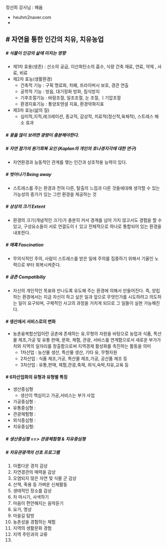정선희 강사님 : 혜윰
 - heuhm2naver.com
 - 

## # 자연을 통한 인간의 치유, 치유농업

##### # 식물이 인강의 삶에 미치는 영향
  - 제1차 효용(생존) : 산소의 공급, 이산화탄소의 흡수, 식량 건축 재료, 연료, 약제 , 사료, 비료
  - 제2차 효능(생활환경)
    - 건축적 기능 : 구획 명료화, 차폐, 프라이버시 보호, 경관 연출
    - 공학적 기능 : 방음, 대기정화 방화, 침식방지
    - 기후조절기능 : 바람조절, 일조조절, 눈 조절, ㅣ기압조절
    - 환경지표기능 : 통양포텐셜 지표, 환경악화지표
  - 제3차 효능(삶의 질)
    - 심미적,지적,레크레이션, 종교적, 감상적, 치료적(정신적,육체적), 스트레스 해소 효과
  

##### # 꽃을 많이 보려면 광량이 충분해야한다.



##### # 자연 참가의 원기회복 요인 (Kaplan의 개인의 호나경지각에 대한 연구)
  - 자연환경과 능동적인 관계를 맺는 인간과 상호작용 능력이 있다.

##### # 벗어나기 Being away
  - 스트레스를 주는 환경과 전혀 다른, 탈출의 느낌과 다른 것들에대해 생각할 수 있는 가능성의 증가가 있는 그런 환경을 제공하는 것

##### # 상상의 크기 Extent
  - 환경의 크기(개념적인 크기)가 충분히 커서 경계를 넘어 가지 않고서도 경험을 할 수 있고, 구성요소들이 서로 연결도이ㅓ 있고 전체적으로 하나로 통합되어 있는 환경을 내포한다.

##### # 매혹 Fascination
  - 무의식적인 주의, 사람이 스트레스를 받은 일에 주의를 집중하기 위해서 기울인 노력으로 부터 회복시켜준다.

##### # 공존 Compatibiliy
  - 자신의 개인적인 목표와 만나도록 유도해 주는 환경에 의해서 만들어진다. 즉, 양립하는 환경에서는 지금 자신이 하고 싶은 일과 앞으로 무엇인가를 시도하려고 의도하는 일이 요구되며, 구체적인 사고의 과정을 거치게 되므로 그 일들이 실현 가능해진다.

#### # 생산에서 서비스로의 변화
  - 농촌융복합산업이란 공촌에 존재하는 유,무형의 자원을 바탕으로 농업과 식품, 특산물 제조,가공 및 유통 판매, 문화, 체험, 관광, 서비스를 연계함으로서 새로운 부가가치와 지역의 일자리를 창출함으로써 지역경제 활성화를 촉진하는 활동을 의미
    - 1차산업 : 농산물 생산, 특산물 생산, 기타 유, 무형자원
    - 2차산업 : 식품 제조,가공, 특산물 제조,가공, 공산품 제조 등
    - 3차산업 : 유통,판매, 체험,관광,축제, 외식,숙박,치유,교육 등

#### # 6차산업화의 유형과 유형별 특징
  - 생산중심형 
    - 생산이 핵심이고 가공,서비스는 부가 사업
  - 가공중심형 : 
  - 유통중심형 : 
  - 관광체험형 : 
  - 외식중심형 : 
  - 치유중심형: 

##### # 생산중심형 ==> 관광체험형 & 치유중심형

##### # 치유관광객의 선호 프로그램
  1. 아름다운 경치 감상
  2. 자연경관의 매력을 감상
  3. 오염되지 않은 자연 및 식물 군 감상
  4. 산책, 족용 등 가벼운 신체활동
  5. 생태적인 장소를 감상
  6. 차 마시기, 사색하기
  7. 마음이 편안해지는 음악듣기
  8. 요가, 명상
  9. 마을길 탐방
  10. 농촌성을 경험하는 체험
  11. 지역의 생활문화 경험
  12. 지역 주민과의 교류
  13. 